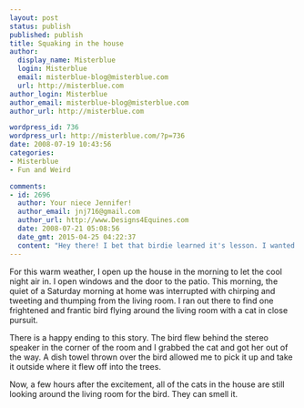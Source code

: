 ```yaml
---
layout: post
status: publish
published: publish
title: Squaking in the house
author:
  display_name: Misterblue
  login: Misterblue
  email: misterblue-blog@misterblue.com
  url: http://misterblue.com
author_login: Misterblue
author_email: misterblue-blog@misterblue.com
author_url: http://misterblue.com

wordpress_id: 736
wordpress_url: http://misterblue.com/?p=736
date: 2008-07-19 10:43:56
categories:
- Misterblue
- Fun and Weird

comments:
- id: 2696
  author: Your niece Jennifer!
  author_email: jnj716@gmail.com
  author_url: http://www.Designs4Equines.com
  date: 2008-07-21 05:08:56
  date_gmt: 2015-04-25 04:22:37
  content: "Hey there! I bet that birdie learned it's lesson. I wanted to get in touch with you, Could you send me your email address? Jackson and I are having a party for our 10th wedding anniversary and we'd like to invite you guys. I dont have Katie or Jennifer's contact info either. I have an online invitation if you have their email address' and I can just send all the info that way! Hope all is well! \r\n\r\nTalk to you soon,\r\nJennifer"
---
```

For this warm weather, I open up the house in the morning to let the cool night air in. I open windows and the door to the patio. This morning, the quiet of a Saturday morning at home was interrupted with chirping and tweeting and thumping from the living room. I ran out there to find one frightened and frantic bird flying around the living room with a cat in close pursuit.
<p>
There is a happy ending to this story. The bird flew behind the stereo speaker in the corner of the room and I grabbed the cat and got her out of the way. A dish towel thrown over the bird allowed me to pick it up and take it outside where it flew off into the trees.
</p>
<p>
Now, a few hours after the excitement, all of the cats in the house are still looking around the living room for the bird. They can smell it.
</p>
